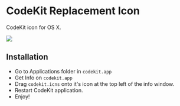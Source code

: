 # CodeKit Replacement Icon
CodeKit icon for OS X.

![](https://raw.githubusercontent.com/yunusekim/codekit-replacement-icns/master/codekit-sample.png)

## Installation
* Go to Applications folder in `codekit.app`
* Get Info on `codekit.app`
* Drag `codekit.icns` onto it's icon at the top left of the info window.
* Restart CodeKit application.
* Enjoy!
